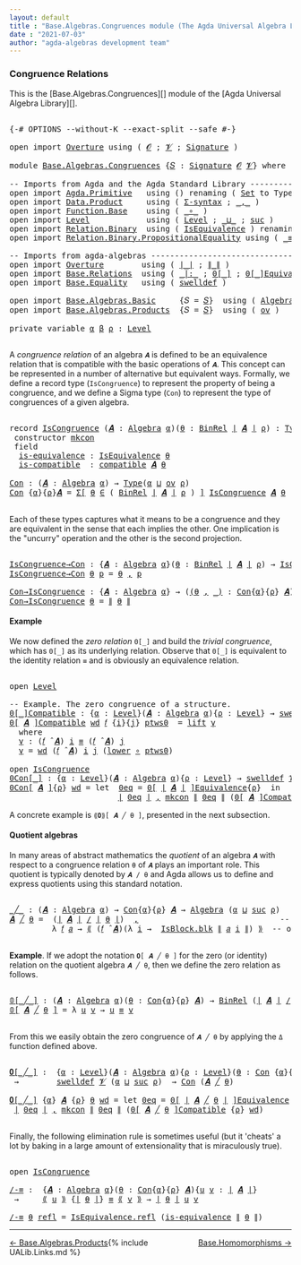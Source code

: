 ```yaml
---
layout: default
title : "Base.Algebras.Congruences module (The Agda Universal Algebra Library)"
date : "2021-07-03"
author: "agda-algebras development team"
---
```


### <a id="congruence-relations">Congruence Relations</a>

This is the [Base.Algebras.Congruences][] module of the [Agda Universal Algebra Library][].

<pre class="Agda">

<a id="333" class="Symbol">{-#</a> <a id="337" class="Keyword">OPTIONS</a> <a id="345" class="Pragma">--without-K</a> <a id="357" class="Pragma">--exact-split</a> <a id="371" class="Pragma">--safe</a> <a id="378" class="Symbol">#-}</a>

<a id="383" class="Keyword">open</a> <a id="388" class="Keyword">import</a> <a id="395" href="Overture.html" class="Module">Overture</a> <a id="404" class="Keyword">using</a> <a id="410" class="Symbol">(</a> <a id="412" href="Overture.Signatures.html#648" class="Generalizable">𝓞</a> <a id="414" class="Symbol">;</a> <a id="416" href="Overture.Signatures.html#650" class="Generalizable">𝓥</a> <a id="418" class="Symbol">;</a> <a id="420" href="Overture.Signatures.html#3264" class="Function">Signature</a> <a id="430" class="Symbol">)</a>

<a id="433" class="Keyword">module</a> <a id="440" href="Base.Algebras.Congruences.html" class="Module">Base.Algebras.Congruences</a> <a id="466" class="Symbol">{</a><a id="467" href="Base.Algebras.Congruences.html#467" class="Bound">𝑆</a> <a id="469" class="Symbol">:</a> <a id="471" href="Overture.Signatures.html#3264" class="Function">Signature</a> <a id="481" href="Overture.Signatures.html#648" class="Generalizable">𝓞</a> <a id="483" href="Overture.Signatures.html#650" class="Generalizable">𝓥</a><a id="484" class="Symbol">}</a> <a id="486" class="Keyword">where</a>

<a id="493" class="Comment">-- Imports from Agda and the Agda Standard Library ------------------------------</a>
<a id="575" class="Keyword">open</a> <a id="580" class="Keyword">import</a> <a id="587" href="Agda.Primitive.html" class="Module">Agda.Primitive</a>   <a id="604" class="Keyword">using</a> <a id="610" class="Symbol">()</a> <a id="613" class="Keyword">renaming</a> <a id="622" class="Symbol">(</a> <a id="624" href="Agda.Primitive.html#326" class="Primitive">Set</a> <a id="628" class="Symbol">to</a> <a id="631" class="Primitive">Type</a> <a id="636" class="Symbol">)</a>
<a id="638" class="Keyword">open</a> <a id="643" class="Keyword">import</a> <a id="650" href="Data.Product.html" class="Module">Data.Product</a>     <a id="667" class="Keyword">using</a> <a id="673" class="Symbol">(</a> <a id="675" href="Data.Product.html#916" class="Function">Σ-syntax</a> <a id="684" class="Symbol">;</a> <a id="686" href="Agda.Builtin.Sigma.html#236" class="InductiveConstructor Operator">_,_</a> <a id="690" class="Symbol">)</a>
<a id="692" class="Keyword">open</a> <a id="697" class="Keyword">import</a> <a id="704" href="Function.Base.html" class="Module">Function.Base</a>    <a id="721" class="Keyword">using</a> <a id="727" class="Symbol">(</a> <a id="729" href="Function.Base.html#1031" class="Function Operator">_∘_</a> <a id="733" class="Symbol">)</a>
<a id="735" class="Keyword">open</a> <a id="740" class="Keyword">import</a> <a id="747" href="Level.html" class="Module">Level</a>            <a id="764" class="Keyword">using</a> <a id="770" class="Symbol">(</a> <a id="772" href="Agda.Primitive.html#597" class="Postulate">Level</a> <a id="778" class="Symbol">;</a> <a id="780" href="Agda.Primitive.html#810" class="Primitive Operator">_⊔_</a> <a id="784" class="Symbol">;</a> <a id="786" href="Agda.Primitive.html#780" class="Primitive">suc</a> <a id="790" class="Symbol">)</a>
<a id="792" class="Keyword">open</a> <a id="797" class="Keyword">import</a> <a id="804" href="Relation.Binary.html" class="Module">Relation.Binary</a>  <a id="821" class="Keyword">using</a> <a id="827" class="Symbol">(</a> <a id="829" href="Relation.Binary.Structures.html#1522" class="Record">IsEquivalence</a> <a id="843" class="Symbol">)</a> <a id="845" class="Keyword">renaming</a> <a id="854" class="Symbol">(</a> <a id="856" href="Relation.Binary.Core.html#882" class="Function">Rel</a> <a id="860" class="Symbol">to</a> <a id="863" class="Function">BinRel</a> <a id="870" class="Symbol">)</a>
<a id="872" class="Keyword">open</a> <a id="877" class="Keyword">import</a> <a id="884" href="Relation.Binary.PropositionalEquality.html" class="Module">Relation.Binary.PropositionalEquality</a> <a id="922" class="Keyword">using</a> <a id="928" class="Symbol">(</a> <a id="930" href="Agda.Builtin.Equality.html#151" class="Datatype Operator">_≡_</a> <a id="934" class="Symbol">;</a> <a id="936" href="Agda.Builtin.Equality.html#208" class="InductiveConstructor">refl</a> <a id="941" class="Symbol">)</a>

<a id="944" class="Comment">-- Imports from agda-algebras ---------------------------------------------------</a>
<a id="1026" class="Keyword">open</a> <a id="1031" class="Keyword">import</a> <a id="1038" href="Overture.html" class="Module">Overture</a>        <a id="1054" class="Keyword">using</a> <a id="1060" class="Symbol">(</a> <a id="1062" href="Overture.Basic.html#4326" class="Function Operator">∣_∣</a> <a id="1066" class="Symbol">;</a> <a id="1068" href="Overture.Basic.html#4364" class="Function Operator">∥_∥</a> <a id="1072" class="Symbol">)</a>
<a id="1074" class="Keyword">open</a> <a id="1079" class="Keyword">import</a> <a id="1086" href="Base.Relations.html" class="Module">Base.Relations</a>  <a id="1102" class="Keyword">using</a> <a id="1108" class="Symbol">(</a> <a id="1110" href="Base.Relations.Discrete.html#6787" class="Function Operator">_|:_</a> <a id="1115" class="Symbol">;</a> <a id="1117" href="Base.Relations.Discrete.html#5273" class="Function Operator">0[_]</a> <a id="1122" class="Symbol">;</a> <a id="1124" href="Base.Relations.Quotients.html#7164" class="Function Operator">0[_]Equivalence</a> <a id="1140" class="Symbol">;</a> <a id="1142" href="Base.Relations.Quotients.html#5210" class="Function Operator">_/_</a> <a id="1146" class="Symbol">;</a> <a id="1148" href="Base.Relations.Quotients.html#5437" class="Function Operator">⟪_⟫</a> <a id="1152" class="Symbol">;</a> <a id="1154" href="Base.Relations.Quotients.html#4713" class="Record">IsBlock</a> <a id="1162" class="Symbol">)</a>
<a id="1164" class="Keyword">open</a> <a id="1169" class="Keyword">import</a> <a id="1176" href="Base.Equality.html" class="Module">Base.Equality</a>   <a id="1192" class="Keyword">using</a> <a id="1198" class="Symbol">(</a> <a id="1200" href="Base.Equality.Welldefined.html#2509" class="Function">swelldef</a> <a id="1209" class="Symbol">)</a>

<a id="1212" class="Keyword">open</a> <a id="1217" class="Keyword">import</a> <a id="1224" href="Base.Algebras.Basic.html" class="Module">Base.Algebras.Basic</a>     <a id="1248" class="Symbol">{</a><a id="1249" class="Argument">𝑆</a> <a id="1251" class="Symbol">=</a> <a id="1253" href="Base.Algebras.Congruences.html#467" class="Bound">𝑆</a><a id="1254" class="Symbol">}</a>  <a id="1257" class="Keyword">using</a> <a id="1263" class="Symbol">(</a> <a id="1265" href="Base.Algebras.Basic.html#2774" class="Function">Algebra</a> <a id="1273" class="Symbol">;</a> <a id="1275" href="Base.Algebras.Basic.html#8742" class="Function">compatible</a> <a id="1286" class="Symbol">;</a> <a id="1288" href="Base.Algebras.Basic.html#5783" class="Function Operator">_̂_</a> <a id="1292" class="Symbol">)</a>
<a id="1294" class="Keyword">open</a> <a id="1299" class="Keyword">import</a> <a id="1306" href="Base.Algebras.Products.html" class="Module">Base.Algebras.Products</a>  <a id="1330" class="Symbol">{</a><a id="1331" class="Argument">𝑆</a> <a id="1333" class="Symbol">=</a> <a id="1335" href="Base.Algebras.Congruences.html#467" class="Bound">𝑆</a><a id="1336" class="Symbol">}</a>  <a id="1339" class="Keyword">using</a> <a id="1345" class="Symbol">(</a> <a id="1347" href="Base.Algebras.Products.html#3097" class="Function">ov</a> <a id="1350" class="Symbol">)</a>

<a id="1353" class="Keyword">private</a> <a id="1361" class="Keyword">variable</a> <a id="1370" href="Base.Algebras.Congruences.html#1370" class="Generalizable">α</a> <a id="1372" href="Base.Algebras.Congruences.html#1372" class="Generalizable">β</a> <a id="1374" href="Base.Algebras.Congruences.html#1374" class="Generalizable">ρ</a> <a id="1376" class="Symbol">:</a> <a id="1378" href="Agda.Primitive.html#597" class="Postulate">Level</a>

</pre>

A *congruence relation* of an algebra `𝑨` is defined to be an equivalence relation
that is compatible with the basic operations of `𝑨`.  This concept can be
represented in a number of alternative but equivalent ways.
Formally, we define a record type (`IsCongruence`) to represent the property of
being a congruence, and we define a Sigma type (`Con`) to represent the type of
congruences of a given algebra.

<pre class="Agda">

<a id="1821" class="Keyword">record</a> <a id="IsCongruence"></a><a id="1828" href="Base.Algebras.Congruences.html#1828" class="Record">IsCongruence</a> <a id="1841" class="Symbol">(</a><a id="1842" href="Base.Algebras.Congruences.html#1842" class="Bound">𝑨</a> <a id="1844" class="Symbol">:</a> <a id="1846" href="Base.Algebras.Basic.html#2774" class="Function">Algebra</a> <a id="1854" href="Base.Algebras.Congruences.html#1370" class="Generalizable">α</a><a id="1855" class="Symbol">)(</a><a id="1857" href="Base.Algebras.Congruences.html#1857" class="Bound">θ</a> <a id="1859" class="Symbol">:</a> <a id="1861" href="Base.Algebras.Congruences.html#863" class="Function">BinRel</a> <a id="1868" href="Overture.Basic.html#4326" class="Function Operator">∣</a> <a id="1870" href="Base.Algebras.Congruences.html#1842" class="Bound">𝑨</a> <a id="1872" href="Overture.Basic.html#4326" class="Function Operator">∣</a> <a id="1874" href="Base.Algebras.Congruences.html#1374" class="Generalizable">ρ</a><a id="1875" class="Symbol">)</a> <a id="1877" class="Symbol">:</a> <a id="1879" href="Base.Algebras.Congruences.html#631" class="Primitive">Type</a><a id="1883" class="Symbol">(</a><a id="1884" href="Base.Algebras.Products.html#3097" class="Function">ov</a> <a id="1887" href="Base.Algebras.Congruences.html#1874" class="Bound">ρ</a> <a id="1889" href="Agda.Primitive.html#810" class="Primitive Operator">⊔</a> <a id="1891" href="Base.Algebras.Congruences.html#1854" class="Bound">α</a><a id="1892" class="Symbol">)</a>  <a id="1895" class="Keyword">where</a>
 <a id="1902" class="Keyword">constructor</a> <a id="mkcon"></a><a id="1914" href="Base.Algebras.Congruences.html#1914" class="InductiveConstructor">mkcon</a>
 <a id="1921" class="Keyword">field</a>
  <a id="IsCongruence.is-equivalence"></a><a id="1929" href="Base.Algebras.Congruences.html#1929" class="Field">is-equivalence</a> <a id="1944" class="Symbol">:</a> <a id="1946" href="Relation.Binary.Structures.html#1522" class="Record">IsEquivalence</a> <a id="1960" href="Base.Algebras.Congruences.html#1857" class="Bound">θ</a>
  <a id="IsCongruence.is-compatible"></a><a id="1964" href="Base.Algebras.Congruences.html#1964" class="Field">is-compatible</a>  <a id="1979" class="Symbol">:</a> <a id="1981" href="Base.Algebras.Basic.html#8742" class="Function">compatible</a> <a id="1992" href="Base.Algebras.Congruences.html#1842" class="Bound">𝑨</a> <a id="1994" href="Base.Algebras.Congruences.html#1857" class="Bound">θ</a>

<a id="Con"></a><a id="1997" href="Base.Algebras.Congruences.html#1997" class="Function">Con</a> <a id="2001" class="Symbol">:</a> <a id="2003" class="Symbol">(</a><a id="2004" href="Base.Algebras.Congruences.html#2004" class="Bound">𝑨</a> <a id="2006" class="Symbol">:</a> <a id="2008" href="Base.Algebras.Basic.html#2774" class="Function">Algebra</a> <a id="2016" href="Base.Algebras.Congruences.html#1370" class="Generalizable">α</a><a id="2017" class="Symbol">)</a> <a id="2019" class="Symbol">→</a> <a id="2021" href="Base.Algebras.Congruences.html#631" class="Primitive">Type</a><a id="2025" class="Symbol">(</a><a id="2026" href="Base.Algebras.Congruences.html#1370" class="Generalizable">α</a> <a id="2028" href="Agda.Primitive.html#810" class="Primitive Operator">⊔</a> <a id="2030" href="Base.Algebras.Products.html#3097" class="Function">ov</a> <a id="2033" href="Base.Algebras.Congruences.html#1374" class="Generalizable">ρ</a><a id="2034" class="Symbol">)</a>
<a id="2036" href="Base.Algebras.Congruences.html#1997" class="Function">Con</a> <a id="2040" class="Symbol">{</a><a id="2041" href="Base.Algebras.Congruences.html#2041" class="Bound">α</a><a id="2042" class="Symbol">}{</a><a id="2044" href="Base.Algebras.Congruences.html#2044" class="Bound">ρ</a><a id="2045" class="Symbol">}</a><a id="2046" href="Base.Algebras.Congruences.html#2046" class="Bound">𝑨</a> <a id="2048" class="Symbol">=</a> <a id="2050" href="Data.Product.html#916" class="Function">Σ[</a> <a id="2053" href="Base.Algebras.Congruences.html#2053" class="Bound">θ</a> <a id="2055" href="Data.Product.html#916" class="Function">∈</a> <a id="2057" class="Symbol">(</a> <a id="2059" href="Base.Algebras.Congruences.html#863" class="Function">BinRel</a> <a id="2066" href="Overture.Basic.html#4326" class="Function Operator">∣</a> <a id="2068" href="Base.Algebras.Congruences.html#2046" class="Bound">𝑨</a> <a id="2070" href="Overture.Basic.html#4326" class="Function Operator">∣</a> <a id="2072" href="Base.Algebras.Congruences.html#2044" class="Bound">ρ</a> <a id="2074" class="Symbol">)</a> <a id="2076" href="Data.Product.html#916" class="Function">]</a> <a id="2078" href="Base.Algebras.Congruences.html#1828" class="Record">IsCongruence</a> <a id="2091" href="Base.Algebras.Congruences.html#2046" class="Bound">𝑨</a> <a id="2093" href="Base.Algebras.Congruences.html#2053" class="Bound">θ</a>

</pre>

Each of these types captures what it means to be a congruence and they are
equivalent in the sense that each implies the other. One implication is the
"uncurry" operation and the other is the second projection.

<pre class="Agda">

<a id="IsCongruence→Con"></a><a id="2334" href="Base.Algebras.Congruences.html#2334" class="Function">IsCongruence→Con</a> <a id="2351" class="Symbol">:</a> <a id="2353" class="Symbol">{</a><a id="2354" href="Base.Algebras.Congruences.html#2354" class="Bound">𝑨</a> <a id="2356" class="Symbol">:</a> <a id="2358" href="Base.Algebras.Basic.html#2774" class="Function">Algebra</a> <a id="2366" href="Base.Algebras.Congruences.html#1370" class="Generalizable">α</a><a id="2367" class="Symbol">}(</a><a id="2369" href="Base.Algebras.Congruences.html#2369" class="Bound">θ</a> <a id="2371" class="Symbol">:</a> <a id="2373" href="Base.Algebras.Congruences.html#863" class="Function">BinRel</a> <a id="2380" href="Overture.Basic.html#4326" class="Function Operator">∣</a> <a id="2382" href="Base.Algebras.Congruences.html#2354" class="Bound">𝑨</a> <a id="2384" href="Overture.Basic.html#4326" class="Function Operator">∣</a> <a id="2386" href="Base.Algebras.Congruences.html#1374" class="Generalizable">ρ</a><a id="2387" class="Symbol">)</a> <a id="2389" class="Symbol">→</a> <a id="2391" href="Base.Algebras.Congruences.html#1828" class="Record">IsCongruence</a> <a id="2404" href="Base.Algebras.Congruences.html#2354" class="Bound">𝑨</a> <a id="2406" href="Base.Algebras.Congruences.html#2369" class="Bound">θ</a> <a id="2408" class="Symbol">→</a> <a id="2410" href="Base.Algebras.Congruences.html#1997" class="Function">Con</a> <a id="2414" href="Base.Algebras.Congruences.html#2354" class="Bound">𝑨</a>
<a id="2416" href="Base.Algebras.Congruences.html#2334" class="Function">IsCongruence→Con</a> <a id="2433" href="Base.Algebras.Congruences.html#2433" class="Bound">θ</a> <a id="2435" href="Base.Algebras.Congruences.html#2435" class="Bound">p</a> <a id="2437" class="Symbol">=</a> <a id="2439" href="Base.Algebras.Congruences.html#2433" class="Bound">θ</a> <a id="2441" href="Agda.Builtin.Sigma.html#236" class="InductiveConstructor Operator">,</a> <a id="2443" href="Base.Algebras.Congruences.html#2435" class="Bound">p</a>

<a id="Con→IsCongruence"></a><a id="2446" href="Base.Algebras.Congruences.html#2446" class="Function">Con→IsCongruence</a> <a id="2463" class="Symbol">:</a> <a id="2465" class="Symbol">{</a><a id="2466" href="Base.Algebras.Congruences.html#2466" class="Bound">𝑨</a> <a id="2468" class="Symbol">:</a> <a id="2470" href="Base.Algebras.Basic.html#2774" class="Function">Algebra</a> <a id="2478" href="Base.Algebras.Congruences.html#1370" class="Generalizable">α</a><a id="2479" class="Symbol">}</a> <a id="2481" class="Symbol">→</a> <a id="2483" class="Symbol">(</a><a id="2484" href="Base.Algebras.Congruences.html#2484" class="Bound">(</a><a id="2485" href="Base.Algebras.Congruences.html#2485" class="Bound">θ</a> <a id="2487" href="Agda.Builtin.Sigma.html#236" class="InductiveConstructor Operator">,</a> <a id="2489" href="Base.Algebras.Congruences.html#2484" class="Bound">_)</a> <a id="2492" class="Symbol">:</a> <a id="2494" href="Base.Algebras.Congruences.html#1997" class="Function">Con</a><a id="2497" class="Symbol">{</a><a id="2498" href="Base.Algebras.Congruences.html#1370" class="Generalizable">α</a><a id="2499" class="Symbol">}{</a><a id="2501" href="Base.Algebras.Congruences.html#1374" class="Generalizable">ρ</a><a id="2502" class="Symbol">}</a> <a id="2504" href="Base.Algebras.Congruences.html#2466" class="Bound">𝑨</a><a id="2505" class="Symbol">)</a> <a id="2507" class="Symbol">→</a> <a id="2509" href="Base.Algebras.Congruences.html#1828" class="Record">IsCongruence</a> <a id="2522" href="Base.Algebras.Congruences.html#2466" class="Bound">𝑨</a> <a id="2524" href="Base.Algebras.Congruences.html#2485" class="Bound">θ</a>
<a id="2526" href="Base.Algebras.Congruences.html#2446" class="Function">Con→IsCongruence</a> <a id="2543" href="Base.Algebras.Congruences.html#2543" class="Bound">θ</a> <a id="2545" class="Symbol">=</a> <a id="2547" href="Overture.Basic.html#4364" class="Function Operator">∥</a> <a id="2549" href="Base.Algebras.Congruences.html#2543" class="Bound">θ</a> <a id="2551" href="Overture.Basic.html#4364" class="Function Operator">∥</a>
</pre>


#### <a id="example">Example</a>

We now defined the *zero relation* `0[_]` and build the *trivial congruence*,
which has `0[_]` as its underlying relation. Observe that `0[_]` is equivalent to
the identity relation `≡` and is obviously an equivalence relation.

<pre class="Agda">

<a id="2843" class="Keyword">open</a> <a id="2848" href="Level.html" class="Module">Level</a>

<a id="2855" class="Comment">-- Example. The zero congruence of a structure.</a>
<a id="0[_]Compatible"></a><a id="2903" href="Base.Algebras.Congruences.html#2903" class="Function Operator">0[_]Compatible</a> <a id="2918" class="Symbol">:</a> <a id="2920" class="Symbol">{</a><a id="2921" href="Base.Algebras.Congruences.html#2921" class="Bound">α</a> <a id="2923" class="Symbol">:</a> <a id="2925" href="Agda.Primitive.html#597" class="Postulate">Level</a><a id="2930" class="Symbol">}(</a><a id="2932" href="Base.Algebras.Congruences.html#2932" class="Bound">𝑨</a> <a id="2934" class="Symbol">:</a> <a id="2936" href="Base.Algebras.Basic.html#2774" class="Function">Algebra</a> <a id="2944" href="Base.Algebras.Congruences.html#2921" class="Bound">α</a><a id="2945" class="Symbol">){</a><a id="2947" href="Base.Algebras.Congruences.html#2947" class="Bound">ρ</a> <a id="2949" class="Symbol">:</a> <a id="2951" href="Agda.Primitive.html#597" class="Postulate">Level</a><a id="2956" class="Symbol">}</a> <a id="2958" class="Symbol">→</a> <a id="2960" href="Base.Equality.Welldefined.html#2509" class="Function">swelldef</a> <a id="2969" href="Base.Algebras.Congruences.html#483" class="Bound">𝓥</a> <a id="2971" href="Base.Algebras.Congruences.html#2921" class="Bound">α</a> <a id="2973" class="Symbol">→</a> <a id="2975" class="Symbol">(</a><a id="2976" href="Base.Algebras.Congruences.html#2976" class="Bound">𝑓</a> <a id="2978" class="Symbol">:</a> <a id="2980" href="Overture.Basic.html#4326" class="Function Operator">∣</a> <a id="2982" href="Base.Algebras.Congruences.html#467" class="Bound">𝑆</a> <a id="2984" href="Overture.Basic.html#4326" class="Function Operator">∣</a><a id="2985" class="Symbol">)</a> <a id="2987" class="Symbol">→</a> <a id="2989" class="Symbol">(</a><a id="2990" href="Base.Algebras.Congruences.html#2976" class="Bound">𝑓</a> <a id="2992" href="Base.Algebras.Basic.html#5783" class="Function Operator">̂</a> <a id="2994" href="Base.Algebras.Congruences.html#2932" class="Bound">𝑨</a><a id="2995" class="Symbol">)</a> <a id="2997" href="Base.Relations.Discrete.html#6787" class="Function Operator">|:</a> <a id="3000" class="Symbol">(</a><a id="3001" href="Base.Relations.Discrete.html#5273" class="Function Operator">0[</a> <a id="3004" href="Overture.Basic.html#4326" class="Function Operator">∣</a> <a id="3006" href="Base.Algebras.Congruences.html#2932" class="Bound">𝑨</a> <a id="3008" href="Overture.Basic.html#4326" class="Function Operator">∣</a> <a id="3010" href="Base.Relations.Discrete.html#5273" class="Function Operator">]</a><a id="3011" class="Symbol">{</a><a id="3012" href="Base.Algebras.Congruences.html#2947" class="Bound">ρ</a><a id="3013" class="Symbol">})</a>
<a id="3016" href="Base.Algebras.Congruences.html#2903" class="Function Operator">0[</a> <a id="3019" href="Base.Algebras.Congruences.html#3019" class="Bound">𝑨</a> <a id="3021" href="Base.Algebras.Congruences.html#2903" class="Function Operator">]Compatible</a> <a id="3033" href="Base.Algebras.Congruences.html#3033" class="Bound">wd</a> <a id="3036" href="Base.Algebras.Congruences.html#3036" class="Bound">𝑓</a> <a id="3038" class="Symbol">{</a><a id="3039" href="Base.Algebras.Congruences.html#3039" class="Bound">i</a><a id="3040" class="Symbol">}{</a><a id="3042" href="Base.Algebras.Congruences.html#3042" class="Bound">j</a><a id="3043" class="Symbol">}</a> <a id="3045" href="Base.Algebras.Congruences.html#3045" class="Bound">ptws0</a>  <a id="3052" class="Symbol">=</a> <a id="3054" href="Level.html#457" class="InductiveConstructor">lift</a> <a id="3059" href="Base.Algebras.Congruences.html#3071" class="Function">γ</a>
  <a id="3063" class="Keyword">where</a>
  <a id="3071" href="Base.Algebras.Congruences.html#3071" class="Function">γ</a> <a id="3073" class="Symbol">:</a> <a id="3075" class="Symbol">(</a><a id="3076" href="Base.Algebras.Congruences.html#3036" class="Bound">𝑓</a> <a id="3078" href="Base.Algebras.Basic.html#5783" class="Function Operator">̂</a> <a id="3080" href="Base.Algebras.Congruences.html#3019" class="Bound">𝑨</a><a id="3081" class="Symbol">)</a> <a id="3083" href="Base.Algebras.Congruences.html#3039" class="Bound">i</a> <a id="3085" href="Agda.Builtin.Equality.html#151" class="Datatype Operator">≡</a> <a id="3087" class="Symbol">(</a><a id="3088" href="Base.Algebras.Congruences.html#3036" class="Bound">𝑓</a> <a id="3090" href="Base.Algebras.Basic.html#5783" class="Function Operator">̂</a> <a id="3092" href="Base.Algebras.Congruences.html#3019" class="Bound">𝑨</a><a id="3093" class="Symbol">)</a> <a id="3095" href="Base.Algebras.Congruences.html#3042" class="Bound">j</a>
  <a id="3099" href="Base.Algebras.Congruences.html#3071" class="Function">γ</a> <a id="3101" class="Symbol">=</a> <a id="3103" href="Base.Algebras.Congruences.html#3033" class="Bound">wd</a> <a id="3106" class="Symbol">(</a><a id="3107" href="Base.Algebras.Congruences.html#3036" class="Bound">𝑓</a> <a id="3109" href="Base.Algebras.Basic.html#5783" class="Function Operator">̂</a> <a id="3111" href="Base.Algebras.Congruences.html#3019" class="Bound">𝑨</a><a id="3112" class="Symbol">)</a> <a id="3114" href="Base.Algebras.Congruences.html#3039" class="Bound">i</a> <a id="3116" href="Base.Algebras.Congruences.html#3042" class="Bound">j</a> <a id="3118" class="Symbol">(</a><a id="3119" href="Level.html#470" class="Field">lower</a> <a id="3125" href="Function.Base.html#1031" class="Function Operator">∘</a> <a id="3127" href="Base.Algebras.Congruences.html#3045" class="Bound">ptws0</a><a id="3132" class="Symbol">)</a>

<a id="3135" class="Keyword">open</a> <a id="3140" href="Base.Algebras.Congruences.html#1828" class="Module">IsCongruence</a>
<a id="0Con[_]"></a><a id="3153" href="Base.Algebras.Congruences.html#3153" class="Function Operator">0Con[_]</a> <a id="3161" class="Symbol">:</a> <a id="3163" class="Symbol">{</a><a id="3164" href="Base.Algebras.Congruences.html#3164" class="Bound">α</a> <a id="3166" class="Symbol">:</a> <a id="3168" href="Agda.Primitive.html#597" class="Postulate">Level</a><a id="3173" class="Symbol">}(</a><a id="3175" href="Base.Algebras.Congruences.html#3175" class="Bound">𝑨</a> <a id="3177" class="Symbol">:</a> <a id="3179" href="Base.Algebras.Basic.html#2774" class="Function">Algebra</a> <a id="3187" href="Base.Algebras.Congruences.html#3164" class="Bound">α</a><a id="3188" class="Symbol">){</a><a id="3190" href="Base.Algebras.Congruences.html#3190" class="Bound">ρ</a> <a id="3192" class="Symbol">:</a> <a id="3194" href="Agda.Primitive.html#597" class="Postulate">Level</a><a id="3199" class="Symbol">}</a> <a id="3201" class="Symbol">→</a> <a id="3203" href="Base.Equality.Welldefined.html#2509" class="Function">swelldef</a> <a id="3212" href="Base.Algebras.Congruences.html#483" class="Bound">𝓥</a> <a id="3214" href="Base.Algebras.Congruences.html#3164" class="Bound">α</a> <a id="3216" class="Symbol">→</a> <a id="3218" href="Base.Algebras.Congruences.html#1997" class="Function">Con</a><a id="3221" class="Symbol">{</a><a id="3222" href="Base.Algebras.Congruences.html#3164" class="Bound">α</a><a id="3223" class="Symbol">}{</a><a id="3225" href="Base.Algebras.Congruences.html#3164" class="Bound">α</a> <a id="3227" href="Agda.Primitive.html#810" class="Primitive Operator">⊔</a> <a id="3229" href="Base.Algebras.Congruences.html#3190" class="Bound">ρ</a><a id="3230" class="Symbol">}</a> <a id="3232" href="Base.Algebras.Congruences.html#3175" class="Bound">𝑨</a>
<a id="3234" href="Base.Algebras.Congruences.html#3153" class="Function Operator">0Con[</a> <a id="3240" href="Base.Algebras.Congruences.html#3240" class="Bound">𝑨</a> <a id="3242" href="Base.Algebras.Congruences.html#3153" class="Function Operator">]</a><a id="3243" class="Symbol">{</a><a id="3244" href="Base.Algebras.Congruences.html#3244" class="Bound">ρ</a><a id="3245" class="Symbol">}</a> <a id="3247" href="Base.Algebras.Congruences.html#3247" class="Bound">wd</a> <a id="3250" class="Symbol">=</a> <a id="3252" class="Keyword">let</a>  <a id="3257" href="Base.Algebras.Congruences.html#3257" class="Bound">0eq</a> <a id="3261" class="Symbol">=</a> <a id="3263" href="Base.Relations.Quotients.html#7164" class="Function Operator">0[</a> <a id="3266" href="Overture.Basic.html#4326" class="Function Operator">∣</a> <a id="3268" href="Base.Algebras.Congruences.html#3240" class="Bound">𝑨</a> <a id="3270" href="Overture.Basic.html#4326" class="Function Operator">∣</a> <a id="3272" href="Base.Relations.Quotients.html#7164" class="Function Operator">]Equivalence</a><a id="3284" class="Symbol">{</a><a id="3285" href="Base.Algebras.Congruences.html#3244" class="Bound">ρ</a><a id="3286" class="Symbol">}</a>  <a id="3289" class="Keyword">in</a>
                       <a id="3315" href="Overture.Basic.html#4326" class="Function Operator">∣</a> <a id="3317" href="Base.Algebras.Congruences.html#3257" class="Bound">0eq</a> <a id="3321" href="Overture.Basic.html#4326" class="Function Operator">∣</a> <a id="3323" href="Agda.Builtin.Sigma.html#236" class="InductiveConstructor Operator">,</a> <a id="3325" href="Base.Algebras.Congruences.html#1914" class="InductiveConstructor">mkcon</a> <a id="3331" href="Overture.Basic.html#4364" class="Function Operator">∥</a> <a id="3333" href="Base.Algebras.Congruences.html#3257" class="Bound">0eq</a> <a id="3337" href="Overture.Basic.html#4364" class="Function Operator">∥</a> <a id="3339" class="Symbol">(</a><a id="3340" href="Base.Algebras.Congruences.html#2903" class="Function Operator">0[</a> <a id="3343" href="Base.Algebras.Congruences.html#3240" class="Bound">𝑨</a> <a id="3345" href="Base.Algebras.Congruences.html#2903" class="Function Operator">]Compatible</a> <a id="3357" href="Base.Algebras.Congruences.html#3247" class="Bound">wd</a><a id="3359" class="Symbol">)</a>
</pre>

A concrete example is `⟪𝟎⟫[ 𝑨 ╱ θ ]`, presented in the next subsection.


#### <a id="quotient-algebras">Quotient algebras</a>

In many areas of abstract mathematics the *quotient* of an algebra `𝑨` with
respect to a congruence relation `θ` of `𝑨` plays an important role. This quotient
is typically denoted by `𝑨 / θ` and Agda allows us to define and express quotients
using this standard notation.

<pre class="Agda">

<a id="_╱_"></a><a id="3788" href="Base.Algebras.Congruences.html#3788" class="Function Operator">_╱_</a> <a id="3792" class="Symbol">:</a> <a id="3794" class="Symbol">(</a><a id="3795" href="Base.Algebras.Congruences.html#3795" class="Bound">𝑨</a> <a id="3797" class="Symbol">:</a> <a id="3799" href="Base.Algebras.Basic.html#2774" class="Function">Algebra</a> <a id="3807" href="Base.Algebras.Congruences.html#1370" class="Generalizable">α</a><a id="3808" class="Symbol">)</a> <a id="3810" class="Symbol">→</a> <a id="3812" href="Base.Algebras.Congruences.html#1997" class="Function">Con</a><a id="3815" class="Symbol">{</a><a id="3816" href="Base.Algebras.Congruences.html#1370" class="Generalizable">α</a><a id="3817" class="Symbol">}{</a><a id="3819" href="Base.Algebras.Congruences.html#1374" class="Generalizable">ρ</a><a id="3820" class="Symbol">}</a> <a id="3822" href="Base.Algebras.Congruences.html#3795" class="Bound">𝑨</a> <a id="3824" class="Symbol">→</a> <a id="3826" href="Base.Algebras.Basic.html#2774" class="Function">Algebra</a> <a id="3834" class="Symbol">(</a><a id="3835" href="Base.Algebras.Congruences.html#1370" class="Generalizable">α</a> <a id="3837" href="Agda.Primitive.html#810" class="Primitive Operator">⊔</a> <a id="3839" href="Agda.Primitive.html#780" class="Primitive">suc</a> <a id="3843" href="Base.Algebras.Congruences.html#1374" class="Generalizable">ρ</a><a id="3844" class="Symbol">)</a>
<a id="3846" href="Base.Algebras.Congruences.html#3846" class="Bound">𝑨</a> <a id="3848" href="Base.Algebras.Congruences.html#3788" class="Function Operator">╱</a> <a id="3850" href="Base.Algebras.Congruences.html#3850" class="Bound">θ</a> <a id="3852" class="Symbol">=</a>  <a id="3855" class="Symbol">(</a><a id="3856" href="Overture.Basic.html#4326" class="Function Operator">∣</a> <a id="3858" href="Base.Algebras.Congruences.html#3846" class="Bound">𝑨</a> <a id="3860" href="Overture.Basic.html#4326" class="Function Operator">∣</a> <a id="3862" href="Base.Relations.Quotients.html#5210" class="Function Operator">/</a> <a id="3864" href="Overture.Basic.html#4326" class="Function Operator">∣</a> <a id="3866" href="Base.Algebras.Congruences.html#3850" class="Bound">θ</a> <a id="3868" href="Overture.Basic.html#4326" class="Function Operator">∣</a><a id="3869" class="Symbol">)</a>  <a id="3872" href="Agda.Builtin.Sigma.html#236" class="InductiveConstructor Operator">,</a>                              <a id="3903" class="Comment">-- domain of quotient algebra</a>
         <a id="3942" class="Symbol">λ</a> <a id="3944" href="Base.Algebras.Congruences.html#3944" class="Bound">𝑓</a> <a id="3946" href="Base.Algebras.Congruences.html#3946" class="Bound">𝑎</a> <a id="3948" class="Symbol">→</a> <a id="3950" href="Base.Relations.Quotients.html#5437" class="Function Operator">⟪</a> <a id="3952" class="Symbol">(</a><a id="3953" href="Base.Algebras.Congruences.html#3944" class="Bound">𝑓</a> <a id="3955" href="Base.Algebras.Basic.html#5783" class="Function Operator">̂</a> <a id="3957" href="Base.Algebras.Congruences.html#3846" class="Bound">𝑨</a><a id="3958" class="Symbol">)(λ</a> <a id="3962" href="Base.Algebras.Congruences.html#3962" class="Bound">i</a> <a id="3964" class="Symbol">→</a>  <a id="3967" href="Base.Relations.Quotients.html#4845" class="Field">IsBlock.blk</a> <a id="3979" href="Overture.Basic.html#4364" class="Function Operator">∥</a> <a id="3981" href="Base.Algebras.Congruences.html#3946" class="Bound">𝑎</a> <a id="3983" href="Base.Algebras.Congruences.html#3962" class="Bound">i</a> <a id="3985" href="Overture.Basic.html#4364" class="Function Operator">∥</a><a id="3986" class="Symbol">)</a> <a id="3988" href="Base.Relations.Quotients.html#5437" class="Function Operator">⟫</a>  <a id="3991" class="Comment">-- ops of quotient algebra</a>

</pre>

**Example**. If we adopt the notation `𝟎[ 𝑨 ╱ θ ]` for the zero (or identity)
  relation on the quotient algebra `𝑨 ╱ θ`, then we define the zero relation as
  follows.

<pre class="Agda">

<a id="𝟘[_╱_]"></a><a id="4215" href="Base.Algebras.Congruences.html#4215" class="Function Operator">𝟘[_╱_]</a> <a id="4222" class="Symbol">:</a> <a id="4224" class="Symbol">(</a><a id="4225" href="Base.Algebras.Congruences.html#4225" class="Bound">𝑨</a> <a id="4227" class="Symbol">:</a> <a id="4229" href="Base.Algebras.Basic.html#2774" class="Function">Algebra</a> <a id="4237" href="Base.Algebras.Congruences.html#1370" class="Generalizable">α</a><a id="4238" class="Symbol">)(</a><a id="4240" href="Base.Algebras.Congruences.html#4240" class="Bound">θ</a> <a id="4242" class="Symbol">:</a> <a id="4244" href="Base.Algebras.Congruences.html#1997" class="Function">Con</a><a id="4247" class="Symbol">{</a><a id="4248" href="Base.Algebras.Congruences.html#1370" class="Generalizable">α</a><a id="4249" class="Symbol">}{</a><a id="4251" href="Base.Algebras.Congruences.html#1374" class="Generalizable">ρ</a><a id="4252" class="Symbol">}</a> <a id="4254" href="Base.Algebras.Congruences.html#4225" class="Bound">𝑨</a><a id="4255" class="Symbol">)</a> <a id="4257" class="Symbol">→</a> <a id="4259" href="Base.Algebras.Congruences.html#863" class="Function">BinRel</a> <a id="4266" class="Symbol">(</a><a id="4267" href="Overture.Basic.html#4326" class="Function Operator">∣</a> <a id="4269" href="Base.Algebras.Congruences.html#4225" class="Bound">𝑨</a> <a id="4271" href="Overture.Basic.html#4326" class="Function Operator">∣</a> <a id="4273" href="Base.Relations.Quotients.html#5210" class="Function Operator">/</a> <a id="4275" href="Overture.Basic.html#4326" class="Function Operator">∣</a> <a id="4277" href="Base.Algebras.Congruences.html#4240" class="Bound">θ</a> <a id="4279" href="Overture.Basic.html#4326" class="Function Operator">∣</a><a id="4280" class="Symbol">)(</a><a id="4282" href="Base.Algebras.Congruences.html#1370" class="Generalizable">α</a> <a id="4284" href="Agda.Primitive.html#810" class="Primitive Operator">⊔</a> <a id="4286" href="Agda.Primitive.html#780" class="Primitive">suc</a> <a id="4290" href="Base.Algebras.Congruences.html#1374" class="Generalizable">ρ</a><a id="4291" class="Symbol">)</a>
<a id="4293" href="Base.Algebras.Congruences.html#4215" class="Function Operator">𝟘[</a> <a id="4296" href="Base.Algebras.Congruences.html#4296" class="Bound">𝑨</a> <a id="4298" href="Base.Algebras.Congruences.html#4215" class="Function Operator">╱</a> <a id="4300" href="Base.Algebras.Congruences.html#4300" class="Bound">θ</a> <a id="4302" href="Base.Algebras.Congruences.html#4215" class="Function Operator">]</a> <a id="4304" class="Symbol">=</a> <a id="4306" class="Symbol">λ</a> <a id="4308" href="Base.Algebras.Congruences.html#4308" class="Bound">u</a> <a id="4310" href="Base.Algebras.Congruences.html#4310" class="Bound">v</a> <a id="4312" class="Symbol">→</a> <a id="4314" href="Base.Algebras.Congruences.html#4308" class="Bound">u</a> <a id="4316" href="Agda.Builtin.Equality.html#151" class="Datatype Operator">≡</a> <a id="4318" href="Base.Algebras.Congruences.html#4310" class="Bound">v</a>

</pre>

From this we easily obtain the zero congruence of `𝑨 ╱ θ` by applying the `Δ`
function defined above.

<pre class="Agda">

<a id="𝟎[_╱_]"></a><a id="4450" href="Base.Algebras.Congruences.html#4450" class="Function Operator">𝟎[_╱_]</a> <a id="4457" class="Symbol">:</a>  <a id="4460" class="Symbol">{</a><a id="4461" href="Base.Algebras.Congruences.html#4461" class="Bound">α</a> <a id="4463" class="Symbol">:</a> <a id="4465" href="Agda.Primitive.html#597" class="Postulate">Level</a><a id="4470" class="Symbol">}(</a><a id="4472" href="Base.Algebras.Congruences.html#4472" class="Bound">𝑨</a> <a id="4474" class="Symbol">:</a> <a id="4476" href="Base.Algebras.Basic.html#2774" class="Function">Algebra</a> <a id="4484" href="Base.Algebras.Congruences.html#4461" class="Bound">α</a><a id="4485" class="Symbol">){</a><a id="4487" href="Base.Algebras.Congruences.html#4487" class="Bound">ρ</a> <a id="4489" class="Symbol">:</a> <a id="4491" href="Agda.Primitive.html#597" class="Postulate">Level</a><a id="4496" class="Symbol">}(</a><a id="4498" href="Base.Algebras.Congruences.html#4498" class="Bound">θ</a> <a id="4500" class="Symbol">:</a> <a id="4502" href="Base.Algebras.Congruences.html#1997" class="Function">Con</a> <a id="4506" class="Symbol">{</a><a id="4507" href="Base.Algebras.Congruences.html#4461" class="Bound">α</a><a id="4508" class="Symbol">}{</a><a id="4510" href="Base.Algebras.Congruences.html#4487" class="Bound">ρ</a><a id="4511" class="Symbol">}</a><a id="4512" href="Base.Algebras.Congruences.html#4472" class="Bound">𝑨</a><a id="4513" class="Symbol">)</a>
 <a id="4516" class="Symbol">→</a>        <a id="4525" href="Base.Equality.Welldefined.html#2509" class="Function">swelldef</a> <a id="4534" href="Base.Algebras.Congruences.html#483" class="Bound">𝓥</a> <a id="4536" class="Symbol">(</a><a id="4537" href="Base.Algebras.Congruences.html#4461" class="Bound">α</a> <a id="4539" href="Agda.Primitive.html#810" class="Primitive Operator">⊔</a> <a id="4541" href="Agda.Primitive.html#780" class="Primitive">suc</a> <a id="4545" href="Base.Algebras.Congruences.html#4487" class="Bound">ρ</a><a id="4546" class="Symbol">)</a>  <a id="4549" class="Symbol">→</a> <a id="4551" href="Base.Algebras.Congruences.html#1997" class="Function">Con</a> <a id="4555" class="Symbol">(</a><a id="4556" href="Base.Algebras.Congruences.html#4472" class="Bound">𝑨</a> <a id="4558" href="Base.Algebras.Congruences.html#3788" class="Function Operator">╱</a> <a id="4560" href="Base.Algebras.Congruences.html#4498" class="Bound">θ</a><a id="4561" class="Symbol">)</a>

<a id="4564" href="Base.Algebras.Congruences.html#4450" class="Function Operator">𝟎[_╱_]</a> <a id="4571" class="Symbol">{</a><a id="4572" href="Base.Algebras.Congruences.html#4572" class="Bound">α</a><a id="4573" class="Symbol">}</a> <a id="4575" href="Base.Algebras.Congruences.html#4575" class="Bound">𝑨</a> <a id="4577" class="Symbol">{</a><a id="4578" href="Base.Algebras.Congruences.html#4578" class="Bound">ρ</a><a id="4579" class="Symbol">}</a> <a id="4581" href="Base.Algebras.Congruences.html#4581" class="Bound">θ</a> <a id="4583" href="Base.Algebras.Congruences.html#4583" class="Bound">wd</a> <a id="4586" class="Symbol">=</a> <a id="4588" class="Keyword">let</a> <a id="4592" href="Base.Algebras.Congruences.html#4592" class="Bound">0eq</a> <a id="4596" class="Symbol">=</a> <a id="4598" href="Base.Relations.Quotients.html#7164" class="Function Operator">0[</a> <a id="4601" href="Overture.Basic.html#4326" class="Function Operator">∣</a> <a id="4603" href="Base.Algebras.Congruences.html#4575" class="Bound">𝑨</a> <a id="4605" href="Base.Algebras.Congruences.html#3788" class="Function Operator">╱</a> <a id="4607" href="Base.Algebras.Congruences.html#4581" class="Bound">θ</a> <a id="4609" href="Overture.Basic.html#4326" class="Function Operator">∣</a> <a id="4611" href="Base.Relations.Quotients.html#7164" class="Function Operator">]Equivalence</a>  <a id="4625" class="Keyword">in</a>
 <a id="4629" href="Overture.Basic.html#4326" class="Function Operator">∣</a> <a id="4631" href="Base.Algebras.Congruences.html#4592" class="Bound">0eq</a> <a id="4635" href="Overture.Basic.html#4326" class="Function Operator">∣</a> <a id="4637" href="Agda.Builtin.Sigma.html#236" class="InductiveConstructor Operator">,</a> <a id="4639" href="Base.Algebras.Congruences.html#1914" class="InductiveConstructor">mkcon</a> <a id="4645" href="Overture.Basic.html#4364" class="Function Operator">∥</a> <a id="4647" href="Base.Algebras.Congruences.html#4592" class="Bound">0eq</a> <a id="4651" href="Overture.Basic.html#4364" class="Function Operator">∥</a> <a id="4653" class="Symbol">(</a><a id="4654" href="Base.Algebras.Congruences.html#2903" class="Function Operator">0[</a> <a id="4657" href="Base.Algebras.Congruences.html#4575" class="Bound">𝑨</a> <a id="4659" href="Base.Algebras.Congruences.html#3788" class="Function Operator">╱</a> <a id="4661" href="Base.Algebras.Congruences.html#4581" class="Bound">θ</a> <a id="4663" href="Base.Algebras.Congruences.html#2903" class="Function Operator">]Compatible</a> <a id="4675" class="Symbol">{</a><a id="4676" href="Base.Algebras.Congruences.html#4578" class="Bound">ρ</a><a id="4677" class="Symbol">}</a> <a id="4679" href="Base.Algebras.Congruences.html#4583" class="Bound">wd</a><a id="4681" class="Symbol">)</a>

</pre>

Finally, the following elimination rule is sometimes useful (but it 'cheats' a lot
by baking in a large amount of extensionality that is miraculously true).

<pre class="Agda">

<a id="4868" class="Keyword">open</a> <a id="4873" href="Base.Algebras.Congruences.html#1828" class="Module">IsCongruence</a>

<a id="/-≡"></a><a id="4887" href="Base.Algebras.Congruences.html#4887" class="Function">/-≡</a> <a id="4891" class="Symbol">:</a>  <a id="4894" class="Symbol">{</a><a id="4895" href="Base.Algebras.Congruences.html#4895" class="Bound">𝑨</a> <a id="4897" class="Symbol">:</a> <a id="4899" href="Base.Algebras.Basic.html#2774" class="Function">Algebra</a> <a id="4907" href="Base.Algebras.Congruences.html#1370" class="Generalizable">α</a><a id="4908" class="Symbol">}(</a><a id="4910" href="Base.Algebras.Congruences.html#4910" class="Bound">θ</a> <a id="4912" class="Symbol">:</a> <a id="4914" href="Base.Algebras.Congruences.html#1997" class="Function">Con</a><a id="4917" class="Symbol">{</a><a id="4918" href="Base.Algebras.Congruences.html#1370" class="Generalizable">α</a><a id="4919" class="Symbol">}{</a><a id="4921" href="Base.Algebras.Congruences.html#1374" class="Generalizable">ρ</a><a id="4922" class="Symbol">}</a> <a id="4924" href="Base.Algebras.Congruences.html#4895" class="Bound">𝑨</a><a id="4925" class="Symbol">){</a><a id="4927" href="Base.Algebras.Congruences.html#4927" class="Bound">u</a> <a id="4929" href="Base.Algebras.Congruences.html#4929" class="Bound">v</a> <a id="4931" class="Symbol">:</a> <a id="4933" href="Overture.Basic.html#4326" class="Function Operator">∣</a> <a id="4935" href="Base.Algebras.Congruences.html#4895" class="Bound">𝑨</a> <a id="4937" href="Overture.Basic.html#4326" class="Function Operator">∣</a><a id="4938" class="Symbol">}</a>
 <a id="4941" class="Symbol">→</a>     <a id="4947" href="Base.Relations.Quotients.html#5437" class="Function Operator">⟪</a> <a id="4949" href="Base.Algebras.Congruences.html#4927" class="Bound">u</a> <a id="4951" href="Base.Relations.Quotients.html#5437" class="Function Operator">⟫</a> <a id="4953" class="Symbol">{</a><a id="4954" href="Overture.Basic.html#4326" class="Function Operator">∣</a> <a id="4956" href="Base.Algebras.Congruences.html#4910" class="Bound">θ</a> <a id="4958" href="Overture.Basic.html#4326" class="Function Operator">∣</a><a id="4959" class="Symbol">}</a> <a id="4961" href="Agda.Builtin.Equality.html#151" class="Datatype Operator">≡</a> <a id="4963" href="Base.Relations.Quotients.html#5437" class="Function Operator">⟪</a> <a id="4965" href="Base.Algebras.Congruences.html#4929" class="Bound">v</a> <a id="4967" href="Base.Relations.Quotients.html#5437" class="Function Operator">⟫</a> <a id="4969" class="Symbol">→</a> <a id="4971" href="Overture.Basic.html#4326" class="Function Operator">∣</a> <a id="4973" href="Base.Algebras.Congruences.html#4910" class="Bound">θ</a> <a id="4975" href="Overture.Basic.html#4326" class="Function Operator">∣</a> <a id="4977" href="Base.Algebras.Congruences.html#4927" class="Bound">u</a> <a id="4979" href="Base.Algebras.Congruences.html#4929" class="Bound">v</a>

<a id="4982" href="Base.Algebras.Congruences.html#4887" class="Function">/-≡</a> <a id="4986" href="Base.Algebras.Congruences.html#4986" class="Bound">θ</a> <a id="4988" href="Agda.Builtin.Equality.html#208" class="InductiveConstructor">refl</a> <a id="4993" class="Symbol">=</a> <a id="4995" href="Relation.Binary.Structures.html#1568" class="Field">IsEquivalence.refl</a> <a id="5014" class="Symbol">(</a><a id="5015" href="Base.Algebras.Congruences.html#1929" class="Field">is-equivalence</a> <a id="5030" href="Overture.Basic.html#4364" class="Function Operator">∥</a> <a id="5032" href="Base.Algebras.Congruences.html#4986" class="Bound">θ</a> <a id="5034" href="Overture.Basic.html#4364" class="Function Operator">∥</a><a id="5035" class="Symbol">)</a>
</pre>

-------------------------------------------------

<span style="float:left;">[← Base.Algebras.Products](Base.Algebras.Products.html)</span>
<span style="float:right;">[Base.Homomorphisms →](Base.Homomorphisms.html)</span>

{% include UALib.Links.md %}
